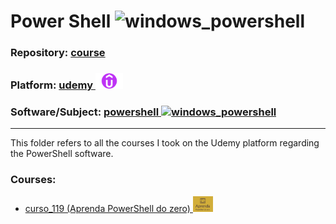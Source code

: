 # Power Shell   <img src="https://github.com/PedroHeeger/main/blob/main/0-aux/logos/software/windows_powershell.png" alt="windows_powershell" width="auto" height="45">

### Repository: [course](../../)
### Platform: <a href="../">udemy   <img src="https://github.com/PedroHeeger/main/blob/main/0-aux/logos/plataforma/udemy.png" alt="udemy" width="auto" height="25"></a>
### Software/Subject: <a href="./">powershell   <img src="https://github.com/PedroHeeger/main/blob/main/0-aux/logos/software/windows_powershell.png" alt="windows_powershell" width="auto" height="25"></a>

---

This folder refers to all the courses I took on the Udemy platform regarding the PowerShell software.

### Courses:
- <a href="./curso_119">curso_119 (Aprenda PowerShell do zero)   <img src="./curso_119/0-aux/logo_course.png" alt="curso_119" width="auto" height="25"></a>
